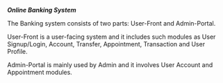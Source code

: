 *****Online Banking System*****

The Banking system consists of two parts: User-Front and Admin-Portal. 

User-Front is a user-facing system and it includes such modules as User Signup/Login, Account, Transfer, 
Appointment, Transaction and User Profile. 

Admin-Portal is mainly used by Admin and it involves User Account and Appointment modules.
